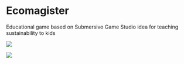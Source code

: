 # Ecomagister
Educational game based on Submersivo Game Studio idea for teaching sustainability to kids

![](https://i.imgur.com/pWTuOUW.png)

![](https://i.imgur.com/aZBrTgZ.png)
